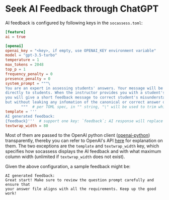 # Seek AI Feedback through ChatGPT

AI feedback is configured by following keys in the `socassess.toml`:

```toml
[feature]
ai = true

[openai]
openai_key = "<key>, if empty, use OPENAI_KEY environment variable"
model = "gpt-3.5-turbo"
temperature = 1
max_tokens = 2048
top_p = 1
frequency_penalty = 0
presence_penalty = 0
system_prompt = """\
You are an expert in assessing students' answers. Your message will be sent \
directly to students. When the instructor provides you with a student's answer, \
you will give a short feedback message to correct student's misunderstanding, \
but without leaking any infomation of the canonical or correct answer directly. \
       """  # per TOML spec, in "" string, "\" will be used to trim whitespaces and newlines
template = '''
AI generated feedback:
{feedback}'''  # support one key: `feedback`; AI response will replace {feedback}
textwrap_width = 80
```

Most of them are passed to the OpenAI python client
([openai-python](<https://github.com/openai/openai-python>)) transparently,
thereby you can refer to OpenAI's API
[here](<https://platform.openai.com/docs/api-reference/chat/create>) for
explanation on them. The two exceptions are the `template` and `textwrap_width`
key, which specifies how socassess displays the AI feedback and with what
maximum column width (unlimited if `textwrap_width` does not exist).

Given the above configuration, a sample feedback might be:

```
AI generated feedback:
Great start! Make sure to review the question prompt carefully and ensure that
your answer file aligns with all the requirements. Keep up the good work!
```
